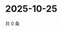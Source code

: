 # 2025-10-25

共 0 条

<!-- BEGIN ZHIHUQUESTIONS -->
<!-- 最后更新时间 Sat Oct 25 2025 03:09:24 GMT+0800 (China Standard Time) -->

<!-- END ZHIHUQUESTIONS -->
